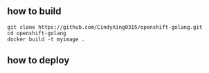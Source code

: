 ## how to build
```
git clone https://github.com/CindyXing0315/openshift-golang.git
cd openshift-golang
docker build -t myimage .
```
## how to deploy
